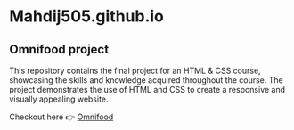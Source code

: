 # Mahdij505.github.io

## Omnifood project

This repository contains the final project for an HTML & CSS course, showcasing the skills and knowledge acquired throughout the course. The project demonstrates the use of HTML and CSS to create a responsive and visually appealing website.

Checkout here 👉 [Omnifood](https://omnifood-1hh.pages.dev/)
